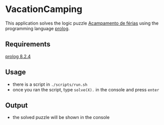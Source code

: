 # VacationCamping
This application solves the logic puzzle [Acampamento de férias](https://rachacuca.com.br/logica/problemas/acampamento-de-ferias/) using the programming language [prolog](https://en.wikipedia.org/wiki/Prolog).

## Requirements
[prolog 8.2.4](https://www.swi-prolog.org/download/stable)
## Usage
- there is a script in `./scripts/run.sh`
- once you ran the script, type `solve(X).` in the console and press `enter`

## Output
- the solved puzzle will be shown in the console